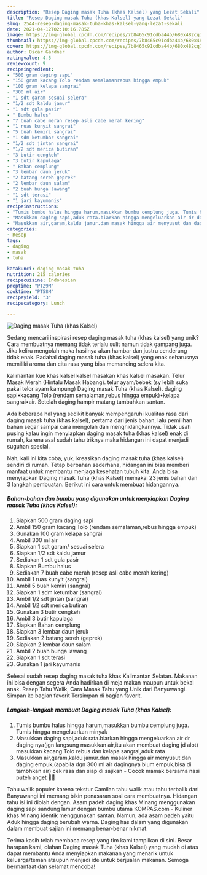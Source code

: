 ```yaml
---
description: "Resep Daging masak Tuha (khas Kalsel) yang Lezat Sekali"
title: "Resep Daging masak Tuha (khas Kalsel) yang Lezat Sekali"
slug: 2544-resep-daging-masak-tuha-khas-kalsel-yang-lezat-sekali
date: 2021-04-12T02:10:16.785Z
image: https://img-global.cpcdn.com/recipes/7b8465c91cdba44b/680x482cq70/daging-masak-tuha-khas-kalsel-foto-resep-utama.jpg
thumbnail: https://img-global.cpcdn.com/recipes/7b8465c91cdba44b/680x482cq70/daging-masak-tuha-khas-kalsel-foto-resep-utama.jpg
cover: https://img-global.cpcdn.com/recipes/7b8465c91cdba44b/680x482cq70/daging-masak-tuha-khas-kalsel-foto-resep-utama.jpg
author: Oscar Gardner
ratingvalue: 4.5
reviewcount: 9
recipeingredient:
- "500 gram daging sapi"
- "150 gram kacang Tolo rendam semalamanrebus hingga empuk"
- "100 gram kelapa sangrai"
- "300 ml air"
- "1 sdt garam sesuai selera"
- "1/2 sdt kaldu jamur"
- "1 sdt gula pasir"
- " Bumbu halus"
- "7 buah cabe merah resep asli cabe merah kering"
- "1 ruas kunyit sangrai"
- "5 buah kemiri sangrai"
- "1 sdm ketumbar sangrai"
- "1/2 sdt jintan sangrai"
- "1/2 sdt merica butiran"
- "3 butir cengkeh"
- "3 butir kapulaga"
- " Bahan cemplung"
- "3 lembar daun jeruk"
- "2 batang sereh geprek"
- "2 lembar daun salam"
- "2 buah bunga lawang"
- "1 sdt terasi"
- "1 jari kayumanis"
recipeinstructions:
- "Tumis bumbu halus hingga harum,masukkan bumbu cemplung juga. Tumis hingga mengeluarkan minyak"
- "Masukkan daging sapi,aduk rata.biarkan hingga mengeluarkan air dr daging nya(jgn langsung masukkan air,itu akan membuat daging jd alot) masukkan kacang Tolo rebus dan kelapa sangrai,aduk rata"
- "Masukkan air,garam,kaldu jamur.dan masak hingga air menyusut dan daging empuk,(apabila dgn 300 ml air dagingnya blum empuk,bisa di tambhkan air) cek rasa dan siap di sajikan  Cocok mamak bersama nasi puteh anget 🤤😍"
categories:
- Resep
tags:
- daging
- masak
- tuha

katakunci: daging masak tuha 
nutrition: 215 calories
recipecuisine: Indonesian
preptime: "PT29M"
cooktime: "PT58M"
recipeyield: "3"
recipecategory: Lunch

---
```



![Daging masak Tuha (khas Kalsel)](https://img-global.cpcdn.com/recipes/7b8465c91cdba44b/680x482cq70/daging-masak-tuha-khas-kalsel-foto-resep-utama.jpg)

Sedang mencari inspirasi resep daging masak tuha (khas kalsel) yang unik? Cara membuatnya memang tidak terlalu sulit namun tidak gampang juga. Jika keliru mengolah maka hasilnya akan hambar dan justru cenderung tidak enak. Padahal daging masak tuha (khas kalsel) yang enak seharusnya memiliki aroma dan cita rasa yang bisa memancing selera kita.

kalimantan kue khas kalsel kalsel masakan khas kalsel masakan. Telur Masak Merah (Hintalu Masak Habang). telur ayam/bebek (sy lebih suka pakai telor ayam kampung) Daging masak Tuha (khas Kalsel). daging sapi•kacang Tolo (rendam semalaman,rebus hingga empuk)•kelapa sangrai•air. Setelah daging hampir matang tambahkan santan.

Ada beberapa hal yang sedikit banyak mempengaruhi kualitas rasa dari daging masak tuha (khas kalsel), pertama dari jenis bahan, lalu pemilihan bahan segar sampai cara mengolah dan menghidangkannya. Tidak usah pusing kalau ingin menyiapkan daging masak tuha (khas kalsel) enak di rumah, karena asal sudah tahu triknya maka hidangan ini dapat menjadi suguhan spesial.


Nah, kali ini kita coba, yuk, kreasikan daging masak tuha (khas kalsel) sendiri di rumah. Tetap berbahan sederhana, hidangan ini bisa memberi manfaat untuk membantu menjaga kesehatan tubuh kita. Anda bisa menyiapkan Daging masak Tuha (khas Kalsel) memakai 23 jenis bahan dan 3 langkah pembuatan. Berikut ini cara untuk membuat hidangannya.

<!--inarticleads1-->

##### Bahan-bahan dan bumbu yang digunakan untuk menyiapkan Daging masak Tuha (khas Kalsel):

1. Siapkan 500 gram daging sapi
1. Ambil 150 gram kacang Tolo (rendam semalaman,rebus hingga empuk)
1. Gunakan 100 gram kelapa sangrai
1. Ambil 300 ml air
1. Siapkan 1 sdt garam/ sesuai selera
1. Siapkan 1/2 sdt kaldu jamur
1. Sediakan 1 sdt gula pasir
1. Siapkan  Bumbu halus
1. Sediakan 7 buah cabe merah (resep asli cabe merah kering)
1. Ambil 1 ruas kunyit (sangrai)
1. Ambil 5 buah kemiri (sangrai)
1. Siapkan 1 sdm ketumbar (sangrai)
1. Ambil 1/2 sdt jintan (sangrai)
1. Ambil 1/2 sdt merica butiran
1. Gunakan 3 butir cengkeh
1. Ambil 3 butir kapulaga
1. Siapkan  Bahan cemplung
1. Siapkan 3 lembar daun jeruk
1. Sediakan 2 batang sereh (geprek)
1. Siapkan 2 lembar daun salam
1. Ambil 2 buah bunga lawang
1. Siapkan 1 sdt terasi
1. Gunakan 1 jari kayumanis


Selesai sudah resep daging masak tuha khas Kalimantan Selatan. Makanan ini bisa dengan segera Anda hadirkan di meja makan maupun untuk bekal anak. Resep Tahu Walik, Cara Masak Tahu yang Unik dari Banyuwangi. Simpan ke bagian favorit Tersimpan di bagian favorit. 

<!--inarticleads2-->

##### Langkah-langkah membuat Daging masak Tuha (khas Kalsel):

1. Tumis bumbu halus hingga harum,masukkan bumbu cemplung juga. Tumis hingga mengeluarkan minyak
1. Masukkan daging sapi,aduk rata.biarkan hingga mengeluarkan air dr daging nya(jgn langsung masukkan air,itu akan membuat daging jd alot) masukkan kacang Tolo rebus dan kelapa sangrai,aduk rata
1. Masukkan air,garam,kaldu jamur.dan masak hingga air menyusut dan daging empuk,(apabila dgn 300 ml air dagingnya blum empuk,bisa di tambhkan air) cek rasa dan siap di sajikan  - Cocok mamak bersama nasi puteh anget 🤤😍


Tahu walik populer karena tekstur Camilan tahu walik atau tahu terbalik dari Banyuwangi ini memang bikin penasaran soal cara membuatnya. Hidangan tahu isi ini diolah dengan. Asam padeh daging khas Minang menggunakan daging sapi sandung lamur dengan bumbu utama KOMPAS.com - Kuliner khas Minang identik menggunakan santan. Namun, ada asam padeh yaitu Aduk hingga daging berubah warna. Daging has dalam yang digunakan dalam membuat sajian ini memang benar-benar nikmat. 

Terima kasih telah membaca resep yang tim kami tampilkan di sini. Besar harapan kami, olahan Daging masak Tuha (khas Kalsel) yang mudah di atas dapat membantu Anda menyiapkan makanan yang menarik untuk keluarga/teman ataupun menjadi ide untuk berjualan makanan. Semoga bermanfaat dan selamat mencoba!
